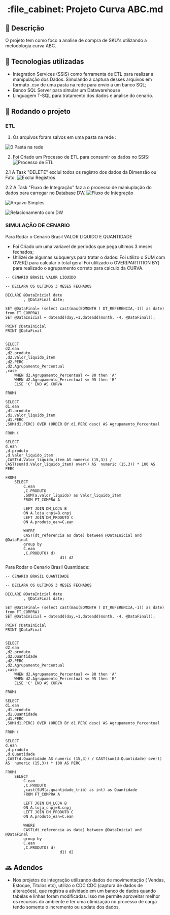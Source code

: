<h1 align="center">:file_cabinet: Projeto Curva ABC.md</h1>

## :memo: Descrição
O projeto tem como foco a analise de compra de SKU's utilizando a metodologia curva ABC.

## :wrench: Tecnologias utilizadas

* Integration Services (SSIS) como ferramenta de ETL para realizar a manipulação dos Dados. Simulando a captura desses arquivos em formato .csv de uma pasta na rede para envio a um banco SQL;
* Banco SQL Server para simular um Datawarehouse
* Linguagem T-SQL para tratamento dos dados e analise do cenario.

## :rocket: Rodando o projeto
### ETL
1. Os arquivos foram salvos em uma pasta na rede :

![0  Pasta na rede](https://github.com/RobertRSilva/CurvaABC/assets/76484099/4efd7516-db12-4c2a-b010-d282bacd9b34)

2. Foi Criado um Processo de ETL para consumir os dados no SSIS:
![Processo de ETL ](https://github.com/RobertRSilva/CurvaABC/assets/76484099/a5d0a37c-4294-4f23-94fc-6722f51e1958)


2.1 A Task "DELETE" exclui todos os registro dos dados da Dimensão ou Fato.
![Exclui Registros](https://github.com/RobertRSilva/CurvaABC/assets/76484099/9290e18e-c33c-4212-a6d0-7becafb3ddc1)


2.2 A Task "Fluxo de Integração" faz a o processo de maniuplação do dados para carregar no Database DW.
![Fluxo de Integração](https://github.com/RobertRSilva/CurvaABC/assets/76484099/294f209c-52bb-48cd-9b2c-266470400f68)

![Arquivo Simples](https://github.com/RobertRSilva/CurvaABC/assets/76484099/fbc6b7dc-c046-42cf-ae52-c223a6f95ba1)

![Relacionamento com DW](https://github.com/RobertRSilva/CurvaABC/assets/76484099/0335feb3-455b-4842-8dbf-6c6e6e5332d1)


### SIMULAÇÃO DE CENARIO
Para Rodar o Cenario Brasil VALOR LIQUIDO E QUANTIDADE

* Foi Criado um uma variavel de periodos que pega ultimos 3 meses fechados;
* Utilizei de algumas subquerys para tratar o dados:
Foi utilizo o SUM com OVER() para calcular o total geral
Foi utilizado o OVER(PARTITION BY) para realizado o agrupamento correto para calculo da CURVA.


```
-- CENARIO BRASIL VALOR LIQUIDO

-- DECLARA OS ULTIMOS 3 MESES FECHADOS

DECLARE @DataInicial date
		, @DataFinal date;

SET @DataFinal= (select cast(max(EOMONTH ( DT_REFERENCIA,-1)) as date) from FT_COMPRA) 
SET @DataInicial = dateadd(day,+1,dateadd(month, -4, @DataFinal)); 

PRINT @DataInicial 
PRINT @DataFinal


SELECT 
d2.ean
,d2.produto
,d2.Valor_liquido_item
,d2.PERC
,d2.Agrupamento_Percentual
,case	
	WHEN d2.Agrupamento_Percentual <= 80 then 'A'
	WHEN d2.Agrupamento_Percentual <= 95 then 'B'
	ELSE 'C' END AS CURVA 

FROM(

SELECT 
d1.ean
,d1.produto
,d1.Valor_liquido_item
,d1.PERC
,SUM(d1.PERC) OVER (ORDER BY d1.PERC desc) AS Agrupamento_Percentual

FROM (

SELECT 
d.ean
,d.produto
,d.Valor_liquido_item
,CAST(d.Valor_liquido_item AS numeric (15,3)) / CAST(sum(d.Valor_liquido_item) over() AS  numeric (15,3)) * 100 AS PERC 

FROM(
	SELECT
		C.ean
		,C.PRODUTO
		,SUM(a.valor_liquido) as Valor_liquido_item
		FROM FT_COMPRA A

		LEFT JOIN DM_LOJA B
		ON A.loja_cnpj=B.cnpj
		LEFT JOIN DM_PRODUTO C
		ON A.produto_ean=C.ean

		WHERE  
		CAST(dt_referencia as date) between @DataInicial and @DataFinal
		group by
		C.ean
		,C.PRODUTO) d) 
						d1) d2

```
Para Rodar o Cenario Brasil Quantidade:
```
-- CENARIO BRASIL QUANTIDADE

-- DECLARA OS ULTIMOS 3 MESES FECHADOS

DECLARE @DataInicial date
		, @DataFinal date;

SET @DataFinal= (select cast(max(EOMONTH ( DT_REFERENCIA,-1)) as date) from FT_COMPRA) 
SET @DataInicial = dateadd(day,+1,dateadd(month, -4, @DataFinal)); 

PRINT @DataInicial 
PRINT @DataFinal


SELECT 
d2.ean
,d2.produto
,d2.Quantidade
,d2.PERC
,d2.Agrupamento_Percentual
,case	
	WHEN d2.Agrupamento_Percentual <= 80 then 'A'
	WHEN d2.Agrupamento_Percentual <= 95 then 'B'
	ELSE 'C' END AS CURVA 

FROM(

SELECT 
d1.ean
,d1.produto
,d1.Quantidade
,d1.PERC
,SUM(d1.PERC) OVER (ORDER BY d1.PERC desc) AS Agrupamento_Percentual

FROM (

SELECT 
d.ean
,d.produto
,d.Quantidade
,CAST(d.Quantidade AS numeric (15,3)) / CAST(sum(d.Quantidade) over() AS  numeric (15,3)) * 100 AS PERC 

FROM(
	SELECT
		C.ean
		,C.PRODUTO
		,cast(SUM(a.quantidade_trib) as int) as Quantidade
		FROM FT_COMPRA A

		LEFT JOIN DM_LOJA B
		ON A.loja_cnpj=B.cnpj
		LEFT JOIN DM_PRODUTO C
		ON A.produto_ean=C.ean

		WHERE  
		CAST(dt_referencia as date) between @DataInicial and @DataFinal
		group by
		C.ean
		,C.PRODUTO) d) 
						d1) d2
```
## :soon: Adendos
* Nos projetos de integração utilizando dados de movimentação ( Vendas, Estoque, Titulos etc), utilizo o CDC CDC (captura de dados de alterações), que registra a atividade em um banco de dados quando tabelas e linhas foram modificadas. Isso me permite aproveitar melhor os recursos do ambiente e ter uma otimização no processo de carga tendo somente o incremento ou update dos dados.

